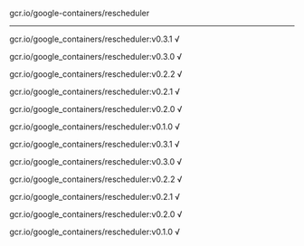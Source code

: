 gcr.io/google-containers/rescheduler 

----
gcr.io/google_containers/rescheduler:v0.3.1 √

gcr.io/google_containers/rescheduler:v0.3.0 √

gcr.io/google_containers/rescheduler:v0.2.2 √

gcr.io/google_containers/rescheduler:v0.2.1 √

gcr.io/google_containers/rescheduler:v0.2.0 √

gcr.io/google_containers/rescheduler:v0.1.0 √

gcr.io/google_containers/rescheduler:v0.3.1 √

gcr.io/google_containers/rescheduler:v0.3.0 √

gcr.io/google_containers/rescheduler:v0.2.2 √

gcr.io/google_containers/rescheduler:v0.2.1 √

gcr.io/google_containers/rescheduler:v0.2.0 √

gcr.io/google_containers/rescheduler:v0.1.0 √


